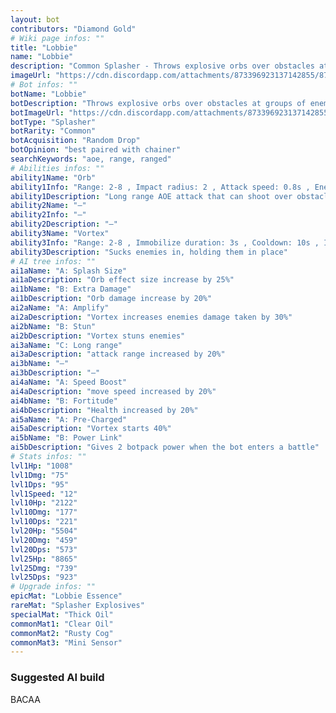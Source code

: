 ```yaml
---
layout: bot
contributors: "Diamond Gold"
# Wiki page infos: ""
title: "Lobbie"
name: "Lobbie"
description: "Common Splasher - Throws explosive orbs over obstacles at groups of enemies. Tries to do its best."
imageUrl: "https://cdn.discordapp.com/attachments/873396923137142855/873397346233352252/lobbie.png"
# Bot infos: ""
botName: "Lobbie"
botDescription: "Throws explosive orbs over obstacles at groups of enemies. Tries to do its best."
botImageUrl: "https://cdn.discordapp.com/attachments/873396923137142855/873397346233352252/lobbie.png"
botType: "Splasher"
botRarity: "Common"
botAcquisition: "Random Drop"
botOpinion: "best paired with chainer"
searchKeywords: "aoe, range, ranged"
# Abilities infos: ""
ability1Name: "Orb"
ability1Info: "Range: 2-8 , Impact radius: 2 , Attack speed: 0.8s , Energy damage: 100%"
ability1Description: "Long range AOE attack that can shoot over obstacles"
ability2Name: "—"
ability2Info: "—"
ability2Description: "—"
ability3Name: "Vortex"
ability3Info: "Range: 2-8 , Immobilize duration: 3s , Cooldown: 10s , Impact radius: 3"
ability3Description: "Sucks enemies in, holding them in place"
# AI tree infos: ""
ai1aName: "A: Splash Size"
ai1aDescription: "Orb effect size increase by 25%"
ai1bName: "B: Extra Damage"
ai1bDescription: "Orb damage increase by 20%"
ai2aName: "A: Amplify"
ai2aDescription: "Vortex increases enemies damage taken by 30%"
ai2bName: "B: Stun"
ai2bDescription: "Vortex stuns enemies"
ai3aName: "C: Long range"
ai3aDescription: "attack range increased by 20%"
ai3bName: "—"
ai3bDescription: "—"
ai4aName: "A: Speed Boost"
ai4aDescription: "move speed increased by 20%"
ai4bName: "B: Fortitude"
ai4bDescription: "Health increased by 20%"
ai5aName: "A: Pre-Charged"
ai5aDescription: "Vortex starts 40%"
ai5bName: "B: Power Link"
ai5bDescription: "Gives 2 botpack power when the bot enters a battle"
# Stats infos: ""
lvl1Hp: "1008"
lvl1Dmg: "75"
lvl1Dps: "95"
lvl1Speed: "12"
lvl10Hp: "2122"
lvl10Dmg: "177"
lvl10Dps: "221"
lvl20Hp: "5504"
lvl20Dmg: "459"
lvl20Dps: "573"
lvl25Hp: "8865"
lvl25Dmg: "739"
lvl25Dps: "923"
# Upgrade infos: ""
epicMat: "Lobbie Essence"
rareMat: "Splasher Explosives"
specialMat: "Thick Oil"
commonMat1: "Clear Oil"
commonMat2: "Rusty Cog"
commonMat3: "Mini Sensor"
---
```


### Suggested AI build
BACAA
